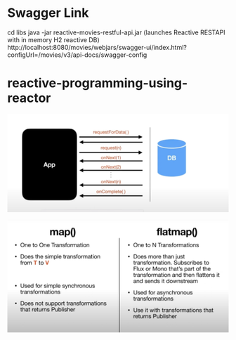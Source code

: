 # Swagger Link
cd libs
java -jar reactive-movies-restful-api.jar (launches Reactive RESTAPI with in memory H2 reactive DB)
http://localhost:8080/movies/webjars/swagger-ui/index.html?configUrl=/movies/v3/api-docs/swagger-config
# reactive-programming-using-reactor
![reactive-streams.png](assets%2Freactive-streams.png)

![map-vs-flatmap.png](assets%2Fmap-vs-flatmap.png)
